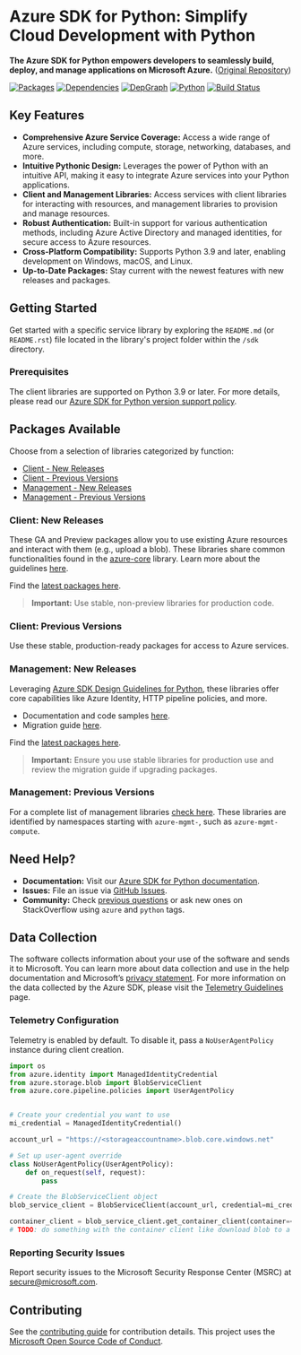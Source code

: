 # Azure SDK for Python: Simplify Cloud Development with Python

**The Azure SDK for Python empowers developers to seamlessly build, deploy, and manage applications on Microsoft Azure.** ([Original Repository](https://github.com/Azure/azure-sdk-for-python))

[![Packages](https://img.shields.io/badge/packages-latest-blue.svg)](https://azure.github.io/azure-sdk/releases/latest/python.html) [![Dependencies](https://img.shields.io/badge/dependency-report-blue.svg)](https://azuresdkartifacts.blob.core.windows.net/azure-sdk-for-python/dependencies/dependencies.html) [![DepGraph](https://img.shields.io/badge/dependency-graph-blue.svg)](https://azuresdkartifacts.blob.core.windows.net/azure-sdk-for-python/dependencies/dependencyGraph/index.html) [![Python](https://img.shields.io/pypi/pyversions/azure-core.svg?maxAge=2592000)](https://pypi.python.org/pypi/azure/) [![Build Status](https://dev.azure.com/azure-sdk/public/_apis/build/status/python/python%20-%20core%20-%20ci?branchName=main)](https://dev.azure.com/azure-sdk/public/_build/latest?definitionId=458&branchName=main)

## Key Features

*   **Comprehensive Azure Service Coverage:** Access a wide range of Azure services, including compute, storage, networking, databases, and more.
*   **Intuitive Pythonic Design:**  Leverages the power of Python with an intuitive API, making it easy to integrate Azure services into your Python applications.
*   **Client and Management Libraries:** Access services with client libraries for interacting with resources, and management libraries to provision and manage resources.
*   **Robust Authentication:** Built-in support for various authentication methods, including Azure Active Directory and managed identities, for secure access to Azure resources.
*   **Cross-Platform Compatibility:** Supports Python 3.9 and later, enabling development on Windows, macOS, and Linux.
*   **Up-to-Date Packages:** Stay current with the newest features with new releases and packages.

## Getting Started

Get started with a specific service library by exploring the `README.md` (or `README.rst`) file located in the library's project folder within the `/sdk` directory.

### Prerequisites

The client libraries are supported on Python 3.9 or later.  For more details, please read our [Azure SDK for Python version support policy](https://github.com/Azure/azure-sdk-for-python/wiki/Azure-SDKs-Python-version-support-policy).

## Packages Available

Choose from a selection of libraries categorized by function:

*   [Client - New Releases](#client-new-releases)
*   [Client - Previous Versions](#client-previous-versions)
*   [Management - New Releases](#management-new-releases)
*   [Management - Previous Versions](#management-previous-versions)

### Client: New Releases

These GA and Preview packages allow you to use existing Azure resources and interact with them (e.g., upload a blob). These libraries share common functionalities found in the [azure-core](https://github.com/Azure/azure-sdk-for-python/blob/main/sdk/core/azure-core) library. Learn more about the guidelines [here](https://azure.github.io/azure-sdk/python/guidelines/index.html).

Find the [latest packages here](https://azure.github.io/azure-sdk/releases/latest/index.html#python).

> **Important:** Use stable, non-preview libraries for production code.

### Client: Previous Versions

Use these stable, production-ready packages for access to Azure services.

### Management: New Releases

Leveraging [Azure SDK Design Guidelines for Python](https://azure.github.io/azure-sdk/python/guidelines/), these libraries offer core capabilities like Azure Identity, HTTP pipeline policies, and more.

*   Documentation and code samples [here](https://aka.ms/azsdk/python/mgmt).
*   Migration guide [here](https://github.com/Azure/azure-sdk-for-python/blob/main/doc/sphinx/mgmt_quickstart.rst#migration-guide).

Find the [latest packages here](https://azure.github.io/azure-sdk/releases/latest/mgmt/python.html).

> **Important:** Ensure you use stable libraries for production use and review the migration guide if upgrading packages.

### Management: Previous Versions

For a complete list of management libraries [check here](https://azure.github.io/azure-sdk/releases/latest/all/python.html). These libraries are identified by namespaces starting with `azure-mgmt-`, such as `azure-mgmt-compute`.

## Need Help?

*   **Documentation:**  Visit our [Azure SDK for Python documentation](https://aka.ms/python-docs).
*   **Issues:** File an issue via [GitHub Issues](https://github.com/Azure/azure-sdk-for-python/issues).
*   **Community:** Check [previous questions](https://stackoverflow.com/questions/tagged/azure+python) or ask new ones on StackOverflow using `azure` and `python` tags.

## Data Collection

The software collects information about your use of the software and sends it to Microsoft. You can learn more about data collection and use in the help documentation and Microsoft’s [privacy statement](https://go.microsoft.com/fwlink/?LinkID=824704). For more information on the data collected by the Azure SDK, please visit the [Telemetry Guidelines](https://azure.github.io/azure-sdk/general_azurecore.html#telemetry-policy) page.

### Telemetry Configuration

Telemetry is enabled by default.  To disable it, pass a `NoUserAgentPolicy` instance during client creation.

```python
import os
from azure.identity import ManagedIdentityCredential
from azure.storage.blob import BlobServiceClient
from azure.core.pipeline.policies import UserAgentPolicy


# Create your credential you want to use
mi_credential = ManagedIdentityCredential()

account_url = "https://<storageaccountname>.blob.core.windows.net"

# Set up user-agent override
class NoUserAgentPolicy(UserAgentPolicy):
    def on_request(self, request):
        pass

# Create the BlobServiceClient object
blob_service_client = BlobServiceClient(account_url, credential=mi_credential, user_agent_policy=NoUserAgentPolicy())

container_client = blob_service_client.get_container_client(container=<container_name>) 
# TODO: do something with the container client like download blob to a file
```

### Reporting Security Issues

Report security issues to the Microsoft Security Response Center (MSRC) at <secure@microsoft.com>.

## Contributing

See the [contributing guide](https://github.com/Azure/azure-sdk-for-python/blob/main/CONTRIBUTING.md) for contribution details.  This project uses the [Microsoft Open Source Code of Conduct](https://opensource.microsoft.com/codeofconduct/).